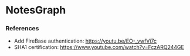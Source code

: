 # NotesGraph #

### References ###
- Add FireBase authentication: https://youtu.be/EO-_vwfVi7c
- SHA1 certification: https://www.youtube.com/watch?v=FczARQ244GE